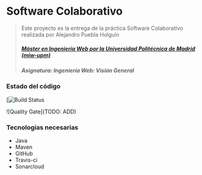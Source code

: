 # Software Colaborativo
> Este proyecto es la entrega de la práctica Software Colaborativo realizada por Alejandro Puebla Holguin
> ##### [Máster en Ingeniería Web por la Universidad Politécnica de Madrid (miw-upm)](http://miw.etsisi.upm.es)
> ##### Asignatura: *Ingeniería Web: Visión General*

### Estado del código

[![Build Status](https://travis-ci.org/alexph9/IWVG.SwC.Alejandro.Puebla.Holguin)

![Quality Gate](TODO: ADD)


### Tecnologías necesarias
* Java
* Maven
* GitHub
* Travis-ci
* Sonarcloud
